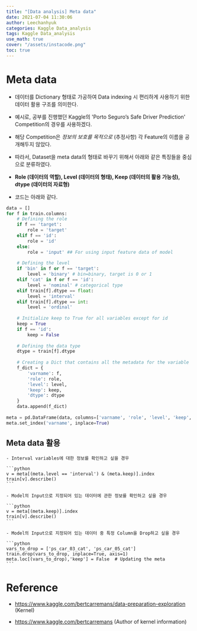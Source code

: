 ```yaml
---
title: "[Data analysis] Meta data"
date: 2021-07-04 11:30:06
author: Leechanhyuk
categories: Kaggle Data_analysis
tags: Kaggle Data_analysis
use_math: true
cover: "/assets/instacode.png"
toc: true
---
```


# Meta data

  - 데이터를 Dictionary 형태로 가공하여 Data indexing 시 편리하게 사용하기 위한 데이터 활용 구조를 의미한다.

  - 예시로, 공부를 진행했던 Kaggle의 'Porto Seguro’s Safe Driver Prediction' Competition의 경우를 사용하겠다.

  - 해당 Competition은 *정보의 보호를 목적으로* (추정사항) 각 Feature의 이름을 공개해두지 않았다.

  - 따라서, Dataset을 meta data의 형태로 바꾸기 위해서 아래와 같은 특징들을 중심으로 분류하였다.

  - **Role (데이터의 역할), Level (데이터의 형태), Keep (데이터의 활용 가능성), dtype (데이터의 자료형)**

  - 코드는 아래와 같다.

  ```python
  data = []
  for f in train.columns:
      # Defining the role
      if f == 'target':
          role = 'target'
      elif f == 'id':
          role = 'id'
      else:
          role = 'input' ## For using input feature data of model
          
      # Defining the level
      if 'bin' in f or f == 'target':
          level = 'binary' # bin=binary, target is 0 or 1
      elif 'cat' in f or f == 'id':
          level = 'nominal' # categorical type
      elif train[f].dtype == float:
          level = 'interval' 
      elif train[f].dtype == int:
          level = 'ordinal'
          
      # Initialize keep to True for all variables except for id
      keep = True
      if f == 'id':
          keep = False
      
      # Defining the data type 
      dtype = train[f].dtype
      
      # Creating a Dict that contains all the metadata for the variable
      f_dict = {
          'varname': f,
          'role': role,
          'level': level,
          'keep': keep,
          'dtype': dtype
      }
      data.append(f_dict)
      
  meta = pd.DataFrame(data, columns=['varname', 'role', 'level', 'keep', 'dtype'])
  meta.set_index('varname', inplace=True)
  ```

  ## Meta data 활용

    - Interval variables에 대한 정보를 확인하고 싶을 경우

    ```python
    v = meta[(meta.level == 'interval') & (meta.keep)].index
    train[v].describe()
    ```

    - Model의 Input으로 지정되어 있는 데이터에 관한 정보를 확인하고 싶을 경우

    ```python
    v = meta[(meta.keep)].index
    train[v].describe()
    ```

    - Model의 Input으로 지정되어 있는 데이터 중 특정 Column을 Drop하고 싶을 경우

    ```python
    vars_to_drop = ['ps_car_03_cat', 'ps_car_05_cat']
    train.drop(vars_to_drop, inplace=True, axis=1)
    meta.loc[(vars_to_drop),'keep'] = False  # Updating the meta
    ```

# Reference

 - https://www.kaggle.com/bertcarremans/data-preparation-exploration
 (Kernel)

 - https://www.kaggle.com/bertcarremans
 (Author of kernel information)


